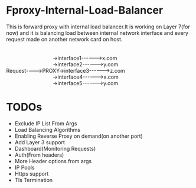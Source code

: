 # Fproxy-Internal-Load-Balancer
This is forward proxy with internal load balancer.It is working on Layer 7(for now) and it is balancing load between internal network interface and every request made on another network card on host.<br><br>
<br>&emsp;&emsp;&emsp;&emsp;&emsp;&emsp;&emsp;&emsp;&emsp;->interface1------>x.com
<br>&emsp;&emsp;&emsp;&emsp;&emsp;&emsp;&emsp;&emsp;&emsp;->interface2------>y.com
<br>Request---->PROXY->interface3------>z.com  
&emsp;&emsp;&emsp;&emsp;&emsp;&emsp;&emsp;&emsp;&emsp;->interface4------>x.com
<br>&emsp;&emsp;&emsp;&emsp;&emsp;&emsp;&emsp;&emsp;&emsp;->interface5------>y.com
# TODOs
- Exclude IP List From Args
- Load Balancing Algorithms
- Enabling Reverse Proxy on demand(on another port)
- Add Layer 3 support
- Dashboard(Monitoring Requests)
- Auth(From headers)
- More Header options from args
- IP Pools
- Https support
- Tls Termination
